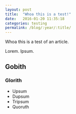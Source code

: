 ```yaml
---
layout: post
title:  "Whoa this is a test!"
date:   2016-01-20 11:35:18
categories: testing
permalink: /blog/:year/:title/
---
```

Whoa this is a test of an article.

Lorem. Ipsum.

## Gobith
### Glorith

* Upsum
* Dupsum
* Tripsum
* Quoruth

